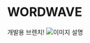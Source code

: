 # WORDWAVE
 개발용 브렌치!
![이미지 설명](https://drive.usercontent.google.com/download?id=10gTUhyKLlBTfoTpXq0ZmJD7SVZf7Vp4j&export=view&authuser=0)
